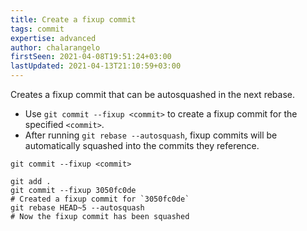 ```yaml
---
title: Create a fixup commit
tags: commit
expertise: advanced
author: chalarangelo
firstSeen: 2021-04-08T19:51:24+03:00
lastUpdated: 2021-04-13T21:10:59+03:00
---
```


Creates a fixup commit that can be autosquashed in the next rebase.

- Use `git commit --fixup <commit>` to create a fixup commit for the specified `<commit>`.
- After running `git rebase --autosquash`, fixup commits will be automatically squashed into the commits they reference.

```shell
git commit --fixup <commit>
```

```shell
git add .
git commit --fixup 3050fc0de
# Created a fixup commit for `3050fc0de`
git rebase HEAD~5 --autosquash
# Now the fixup commit has been squashed
```
